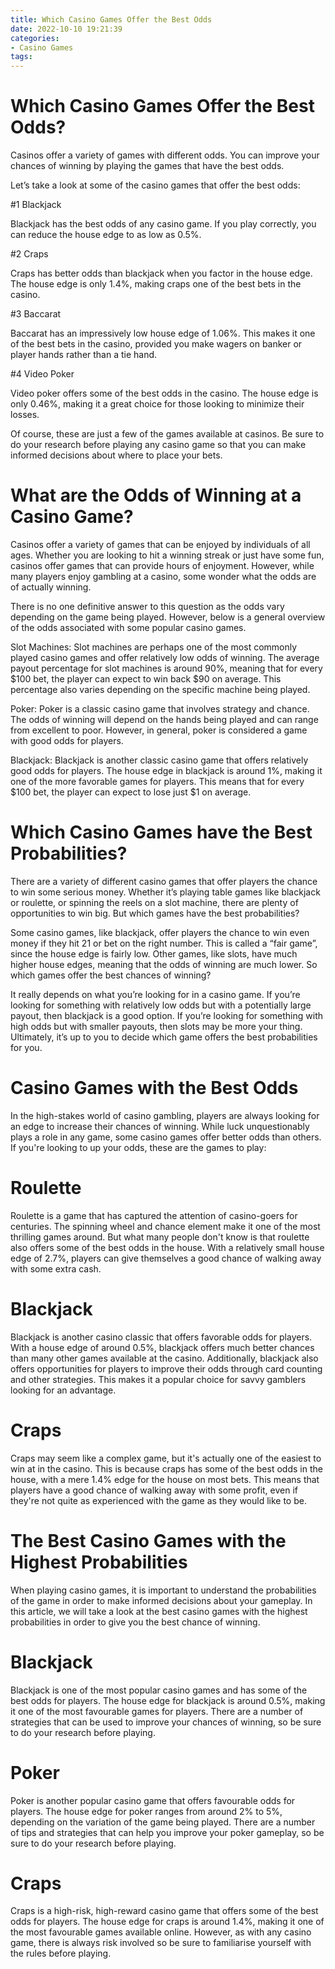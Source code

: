 ```yaml
---
title: Which Casino Games Offer the Best Odds 
date: 2022-10-10 19:21:39
categories:
- Casino Games
tags:
---
```



#  Which Casino Games Offer the Best Odds? 

 Casinos offer a variety of games with different odds. You can improve your chances of winning by playing the games that have the best odds. 

Let’s take a look at some of the casino games that offer the best odds:

#1 Blackjack

Blackjack has the best odds of any casino game. If you play correctly, you can reduce the house edge to as low as 0.5%. 

#2 Craps

Craps has better odds than blackjack when you factor in the house edge. The house edge is only 1.4%, making craps one of the best bets in the casino. 

#3 Baccarat

Baccarat has an impressively low house edge of 1.06%. This makes it one of the best bets in the casino, provided you make wagers on banker or player hands rather than a tie hand. 

#4 Video Poker

Video poker offers some of the best odds in the casino. The house edge is only 0.46%, making it a great choice for those looking to minimize their losses.  

Of course, these are just a few of the games available at casinos. Be sure to do your research before playing any casino game so that you can make informed decisions about where to place your bets.

#  What are the Odds of Winning at a Casino Game? 

Casinos offer a variety of games that can be enjoyed by individuals of all ages. Whether you are looking to hit a winning streak or just have some fun, casinos offer games that can provide hours of enjoyment. However, while many players enjoy gambling at a casino, some wonder what the odds are of actually winning.

There is no one definitive answer to this question as the odds vary depending on the game being played. However, below is a general overview of the odds associated with some popular casino games.

Slot Machines: Slot machines are perhaps one of the most commonly played casino games and offer relatively low odds of winning. The average payout percentage for slot machines is around 90%, meaning that for every $100 bet, the player can expect to win back $90 on average. This percentage also varies depending on the specific machine being played.

Poker: Poker is a classic casino game that involves strategy and chance. The odds of winning will depend on the hands being played and can range from excellent to poor. However, in general, poker is considered a game with good odds for players.

Blackjack: Blackjack is another classic casino game that offers relatively good odds for players. The house edge in blackjack is around 1%, making it one of the more favorable games for players. This means that for every $100 bet, the player can expect to lose just $1 on average.

#  Which Casino Games have the Best Probabilities? 

There are a variety of different casino games that offer players the chance to win some serious money. Whether it’s playing table games like blackjack or roulette, or spinning the reels on a slot machine, there are plenty of opportunities to win big. But which games have the best probabilities?

Some casino games, like blackjack, offer players the chance to win even money if they hit 21 or bet on the right number. This is called a “fair game”, since the house edge is fairly low. Other games, like slots, have much higher house edges, meaning that the odds of winning are much lower. So which games offer the best chances of winning?

It really depends on what you’re looking for in a casino game. If you’re looking for something with relatively low odds but with a potentially large payout, then blackjack is a good option. If you’re looking for something with high odds but with smaller payouts, then slots may be more your thing. Ultimately, it’s up to you to decide which game offers the best probabilities for you.

#  Casino Games with the Best Odds 

In the high-stakes world of casino gambling, players are always looking for an edge to increase their chances of winning. While luck unquestionably plays a role in any game, some casino games offer better odds than others. If you're looking to up your odds, these are the games to play:

# Roulette

Roulette is a game that has captured the attention of casino-goers for centuries. The spinning wheel and chance element make it one of the most thrilling games around. But what many people don't know is that roulette also offers some of the best odds in the house. With a relatively small house edge of 2.7%, players can give themselves a good chance of walking away with some extra cash.

# Blackjack

Blackjack is another casino classic that offers favorable odds for players. With a house edge of around 0.5%, blackjack offers much better chances than many other games available at the casino. Additionally, blackjack also offers opportunities for players to improve their odds through card counting and other strategies. This makes it a popular choice for savvy gamblers looking for an advantage.

# Craps

Craps may seem like a complex game, but it's actually one of the easiest to win at in the casino. This is because craps has some of the best odds in the house, with a mere 1.4% edge for the house on most bets. This means that players have a good chance of walking away with some profit, even if they're not quite as experienced with the game as they would like to be.

#  The Best Casino Games with the Highest Probabilities

When playing casino games, it is important to understand the probabilities of the game in order to make informed decisions about your gameplay. In this article, we will take a look at the best casino games with the highest probabilities in order to give you the best chance of winning.

#  Blackjack

Blackjack is one of the most popular casino games and has some of the best odds for players. The house edge for blackjack is around 0.5%, making it one of the most favourable games for players. There are a number of strategies that can be used to improve your chances of winning, so be sure to do your research before playing.

#  Poker

Poker is another popular casino game that offers favourable odds for players. The house edge for poker ranges from around 2% to 5%, depending on the variation of the game being played. There are a number of tips and strategies that can help you improve your poker gameplay, so be sure to do your research before playing.

#  Craps

Craps is a high-risk, high-reward casino game that offers some of the best odds for players. The house edge for craps is around 1.4%, making it one of the most favourable games available online. However, as with any casino game, there is always risk involved so be sure to familiarise yourself with the rules before playing.

